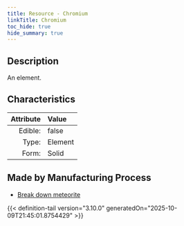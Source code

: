 ```yaml
---
title: Resource - Chromium
linkTitle: Chromium
toc_hide: true
hide_summary: true
---
```

<!-- This is generated by the MarsSim HelpGenertor, do not edit. -->

## Description
An element.

## Characteristics

| Attribute      | Value |
|--------:|:------|
|Edible:|false|
|Type:|Element|
|Form:|Solid|
 
## Made by Manufacturing Process

- [Break down meteorite](/docs/definitions/process/break-down-meteorite)



    


{{< definition-tail version="3.10.0" generatedOn="2025-10-09T21:45:01.8754429" >}}


